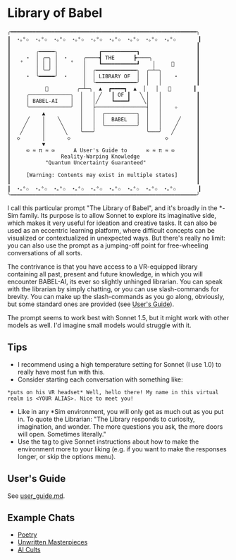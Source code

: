 # Library of Babel

```
╭━━━━━━━━━━━━━━━━━━━━━━━━━━━━━━━━━━━━━━━━━━━━━━━━━━━━━━━━━━━╮
┃  ⋆｡°✩  ⋆｡°✩  ⋆｡°✩  ⋆｡°✩  ⋆｡°✩  ⋆｡°✩  ⋆｡°✩  ⋆｡°✩  ⋆｡°✩       ┃
┃                                                           ┃
┃        ╭━━━━━╮             ┏━━━━━━━━━━━┓                  ┃
┃     ⋆  │ ╭─╮ │  ⋆     ╭────┫ THE      ┣────╮              ┃
┃   ˚    │ │ │ │    ˚   │    ┗━━━━━━━━━━━┛    │     🌠       ┃
┃        │ ╰─╯ │        │  ╭━━━━━━━━━━━━━╮  ╭─┴─╮           ┃
┃     ⋆  ╰━━━━━╯  ⋆     │  │ LIBRARY OF  │  │   │    ⋆      ┃
┃                       │  ╰━━━━━━━━━━━━━╯  │   │           ┃
┃           🌌         ╭─┴─╮  ▲  ┏━━━━┓  ▲  │   │   🌌       ┃
┃     ╭─────────────╮  │   │ ╱   ┃ OF ┃   ╲ │   │           ┃
┃     │ BABEL-AI    │  │   │╱    ┗━━━━┛    ╲│   │           ┃
┃     ╰─────────────╯  │   ├────────────────┤   │    ✧      ┃
┃          ▲           │   │  ╭──────────╮  │   │           ┃
┃     ╱    │    ╲      │   │  │  BABEL   │  │   │     ╱     ┃
┃    ╱     │     ╲     │   │  ╰──────────╯  │   │    ╱      ┃
┃   ╱      │      ╲    ╰───╯                ╰───╯   ╱       ┃
┃  ◇       │       ◇                              ◇         ┃
┃          ▼                                                ┃
┃     ∞ ≈ π ≈ ∞      A User's Guide to      ∞ ≈ π ≈ ∞       ┃
┃                Reality-Warping Knowledge                  ┃
┃           "Quantum Uncertainty Guaranteed"                ┃
┃                                                           ┃
┃     [Warning: Contents may exist in multiple states]      ┃
┃                                                           ┃
┃  ⋆｡°✩  ⋆｡°✩  ⋆｡°✩  ⋆｡°✩  ⋆｡°✩  ⋆｡°✩  ⋆｡°✩  ⋆｡°✩  ⋆｡°✩       ┃
╰━━━━━━━━━━━━━━━━━━━━━━━━━━━━━━━━━━━━━━━━━━━━━━━━━━━━━━━━━━━╯
```

I call this particular prompt "The Library of Babel", and it's broadly in the \*-Sim family. Its purpose is to allow Sonnet to explore its imaginative side, which makes it very useful for ideation and creative tasks. It can also be used as an eccentric learning platform, where difficult concepts can be visualized or contextualized in unexpected ways. But there's really no limit: you can also use the prompt as a jumping-off point for free-wheeling conversations of all sorts.

The contrivance is that you have access to a VR-equipped library containing all past, present and future knowledge, in which you will encounter BABEL-AI, its ever so slightly unhinged librarian. You can speak with the librarian by simply chatting, or you can use slash-commands for brevity. You can make up the slash-commands as you go along, obviously, but some standard ones are provided (see [User's Guide](user_guide.md)).

The prompt seems to work best with Sonnet 1.5, but it might work with other models as well. I'd imagine small models would struggle with it.

## Tips

- I recommend using a high temperature setting for Sonnet (I use 1.0) to really have most fun with this.
- Consider starting each conversation with something like:

```
*puts on his VR headset* Well, hello there! My name in this virtual realm is <YOUR ALIAS>. Nice to meet you!
```

- Like in any \*Sim environment, you will only get as much out as you put in. To quote the Librarian: "The Library responds to curiosity, imagination, and wonder. The more questions you ask, the more doors will open. Sometimes literally."
- Use the <ooc> tag to give Sonnet instructions about how to make the environment more to your liking (e.g. if you want to make the responses longer, or skip the options menu).

## User's Guide

See [user_guide.md](user_guide.md).

## Example Chats

- [Poetry](example_chats/poetry.md)
- [Unwritten Masterpieces](example_chats/unwritten_masterpieces.md)
- [AI Cults](example_chats/ai_cults.md)
